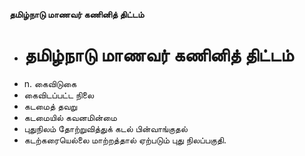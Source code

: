 **தமிழ்நாடு மாணவர் கணினித் திட்டம்**
- # தமிழ்நாடு மாணவர் கணினித் திட்டம்
- n. கைவிடுகை
- கைவிடப்பட்ட நிலை
- கடமைத் தவறு
- கடமையில் கவனமின்மை
- புதுநிலம் தோற்றுவித்துக் கடல் பின்வாங்குதல்
- கடற்கரையெல்லை மாற்றத்தால் ஏற்படும் புது நிலப்பகுதி.

